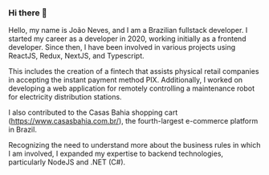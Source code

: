 ### Hi there 👋

Hello, my name is João Neves, and I am a Brazilian fullstack developer. I started my career as a developer in 2020, working initially as a frontend developer. Since then, I have been involved in various projects using ReactJS, Redux, NextJS, and Typescript. 

This includes the creation of a fintech that assists physical retail companies in accepting the instant payment method PIX. Additionally, I worked on developing a web application for remotely controlling a maintenance robot for electricity distribution stations. 

I also contributed to the Casas Bahia shopping cart (https://www.casasbahia.com.br/), the fourth-largest e-commerce platform in Brazil.

Recognizing the need to understand more about the business rules in which I am involved, I expanded my expertise to backend technologies, particularly NodeJS and .NET (C#).
